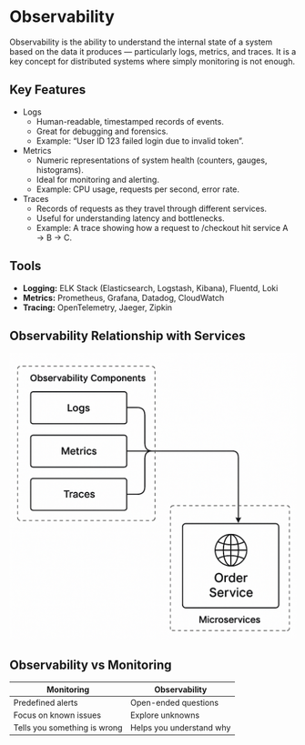 # Observability

Observability is the ability to understand the internal state of a system based on the data it produces — particularly logs, metrics, and traces. It is a key concept for distributed systems where simply monitoring is not enough.

## Key Features

* Logs
  * Human-readable, timestamped records of events.
  * Great for debugging and forensics.
  * Example: “User ID 123 failed login due to invalid token”.
* Metrics
  * Numeric representations of system health (counters, gauges, histograms).
  * Ideal for monitoring and alerting.
  * Example: CPU usage, requests per second, error rate.
* Traces
  * Records of requests as they travel through different services.
  * Useful for understanding latency and bottlenecks.
  * Example: A trace showing how a request to /checkout hit service A → B → C.

## Tools

* **Logging:** ELK Stack (Elasticsearch, Logstash, Kibana), Fluentd, Loki
* **Metrics:** Prometheus, Grafana, Datadog, CloudWatch
* **Tracing:** OpenTelemetry, Jaeger, Zipkin

## Observability Relationship with Services

![Observability and services](../assets/img/observability.png)

## Observability vs Monitoring

| Monitoring | Observability |
| --- | --- |
| Predefined alerts | Open-ended questions |
| Focus on known issues | Explore unknowns |
| Tells you something is wrong | Helps you understand why |
